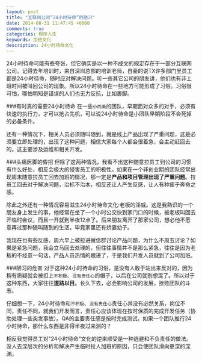 ```yaml
---
layout: post
title: "互联网公司“24小时待命”的陋习"
date: 2014-08-31 11:47:45 +0000
comments: true
categories: 程序人生
keywords: 加班文化
description: 24小时待命文化
---
```


24小时待命可能有些夸张，但它确实是以一种不成文的规定存在于一部分互联网公司。记得去年培训时，来自深圳总部的培训老师，自豪的说TX许多部门里员工都是24小时待命，随时应对解决问题。听一些其它公司的朋友讲，他们也有非上班时间被叫回公司的现象。所以24小时待命在一些地方可能形成了习俗。习俗很可怕，哪怕明知是错误的人们也无力反抗，比如裹脚。

###有时真的需要24小时待命
在一些`小而美`的团队，早期面对众多的对手，必须有快速的执行力，才可以抢占先机，可以说24小时待命是小团队早期阶段不会死掉的必备条件。

还有一种情况下，相关人员必须随叫随到，就是线上产品出现了严重问题，这是必须要立即处理的，出现了这种问题，相信大家每个人都会很着急，会主动赶回去的。这主要涉及运维和相关开发。

###头痛医脚的昏招
但除了这两种情况，我看不出这种随意拉员工到公司的习惯有什么好处，相反会极大的侵害员工的积极性。如果在一个非创业期的团队经常出现周末随意拉员工回去加班的情况，那一定是**产品和项目管理出现了严重问题**。拉员工回去对于解决问题，治标不治本，相反还让人产生反感，让人有种疲于奔命之感。

除此之外还有一种情况容易滋生24小时待命文化:老板的淫威。这是我熟识的一个朋友身上发生的事，他经常在坐了一个小时公交快到家门口的时候，被老板叫回去开临时会议，而且一开就到半夜12点了。后来朋友离开了那家公司，想必他不愿意再过那种随叫随到的生活，毕竟家里还有娇妻幼子。

我现在也有些反感，周六早上被拉进微信群讨论产品问题，为什么不周五讨论？如果是紧急问题，我会立马回去处理的，但往往事情并不是那么紧急，往往是因为老板的不经意一句话，产品人员热情的跟进了，于是我们开发人员就到了公司加班。

###陋习的危害
对于这种24小时待命的习俗，是没有人敢于站出来反对的，因为稍有质疑就会被扣上`不积极`、`没有责任心`的帽子，以后在公司就别想混了。所以对于这种东西，大家往往**道路以目**。长久下去，必会影响公司的发展，挫败团队的斗志。

仔细想一下，24小时待命和`不积极`、`没有责任心`责任心并没有必然关系，岗位不同，责任不同，就我们开发而言，责任心应该体现在按时保质的完成开发任务（协助处理一些突发事故）。QA的主要责任感是按时完成测试，如果一个团队推行24小时待命，那什么东西是非得半夜过来测的？

相反我觉得员工对"24小时待命"文化的逆来顺受是一种逃避和不负责任的做法。没人去深层次的分析和解决产生临时拉人加班的原因，只会使团队滑向更深的深渊。

